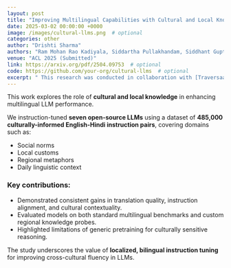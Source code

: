```yaml
---
layout: post
title: "Improving Multilingual Capabilities with Cultural and Local Knowledge in LLMs"
date: 2025-03-02 00:00:00 +0000
image: /images/cultural-llms.png  # optional
categories: other
author: "Drishti Sharma"
authors: "Ram Mohan Rao Kadiyala, Siddartha Pullakhandam, Siddhant Gupta, <strong>Drishti Sharma</strong>, Jebish Purbey, Kanwal Mehreen, Muhammad Arham, Hamza Farooq"
venue: "ACL 2025 (Submitted)"
link: https://arxiv.org/pdf/2504.09753  # optional
code: https://github.com/your-org/cultural-llms  # optional
excerpt: " This research was conducted in collaboration with [Traversaal.ai](https://traversaal.ai/) and supported through their research grant program. We fine-tuned seven open-source language models, including Qwen-2.5-14B-Instruct and Phi-4, using 485,000 culturally grounded English-Hindi instruction pairs covering regional norms, idioms, and daily context. The result: up to a 3% average improvement on multilingual benchmarks outperforming even larger models without any architectural changes or vocabulary expansion. Our work shows that lightweight, culturally informed tuning can significantly boost multilingual performance while keeping models efficient. You can explore the [models](https://huggingface.co/large-traversaal/Mantra-14B), [demo](https://huggingface.co/spaces/large-traversaal/Mantra-14B-Demo), and [user logs] (https://huggingface.co/datasets/large-traversaal/mantra-14b-user-interaction-log) on Hugging Face."
---
```


This work explores the role of **cultural and local knowledge** in enhancing multilingual LLM performance.

We instruction-tuned **seven open-source LLMs** using a dataset of **485,000 culturally-informed English-Hindi instruction pairs**, covering domains such as:

- Social norms  
- Local customs  
- Regional metaphors  
- Daily linguistic context

### Key contributions:

- Demonstrated consistent gains in translation quality, instruction alignment, and cultural contextuality.
- Evaluated models on both standard multilingual benchmarks and custom regional knowledge probes.
- Highlighted limitations of generic pretraining for culturally sensitive reasoning.

The study underscores the value of **localized, bilingual instruction tuning** for improving cross-cultural fluency in LLMs.
